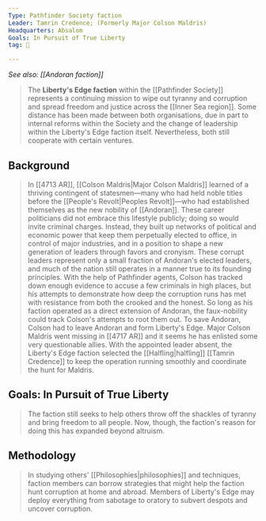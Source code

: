 ```yaml
---
Type: Pathfinder Society faction
Leader: Tamrin Credence; (Formerly Major Colson Maldris)
Headquarters: Absalom
Goals: In Pursuit of True Liberty
tag: 👥

---
```


*See also: [[Andoran faction]]*
> The **Liberty's Edge faction** within the [[Pathfinder Society]] represents a continuing mission to wipe out tyranny and corruption and spread freedom and justice across the [[Inner Sea region]]. Some distance has been made between both organisations, due in part to internal reforms within the Society and the change of leadership within the Liberty's Edge faction itself. Nevertheless, both still cooperate with certain ventures.



## Background

> In [[4713 AR]], [[Colson Maldris|Major Colson Maldris]] learned of a thriving contingent of statesmen—many who had held noble titles before the [[People's Revolt|Peoples Revolt]]—who had established themselves as the new nobility of [[Andoran]]. These career politicians did not embrace this lifestyle publicly; doing so would invite criminal charges. Instead, they built up networks of political and economic power that keep them perpetually elected to office, in control of major industries, and in a position to shape a new generation of leaders through favors and cronyism.
> These corrupt leaders represent only a small fraction of Andoran's elected leaders, and much of the nation still operates in a manner true to its founding principles. With the help of Pathfinder agents, Colson has tracked down enough evidence to accuse a few criminals in high places, but his attempts to demonstrate how deep the corruption runs has met with resistance from both the crooked and the honest. So long as his faction operated as a direct extension of Andoran, the faux-nobility could track Colson's attempts to root them out. To save Andoran, Colson had to leave Andoran and form Liberty's Edge.
> Major Colson Maldris went missing in [[4717 AR]] and it seems he has enlisted some very questionable allies. With the appointed leader absent, the Liberty's Edge faction selected the [[Halfling|halfling]] [[Tamrin Credence]] to keep the operation running smoothly and coordinate the hunt for Maldris.


## Goals: In Pursuit of True Liberty

> The faction still seeks to help others throw off the shackles of tyranny and bring freedom to all people. Now, though, the faction's reason for doing this has expanded beyond altruism.


## Methodology

> In studying others' [[Philosophies|philosophies]] and techniques, faction members can borrow strategies that might help the faction hunt corruption at home and abroad. Members of Liberty's Edge may deploy everything from sabotage to oratory to subvert despots and uncover corruption.








